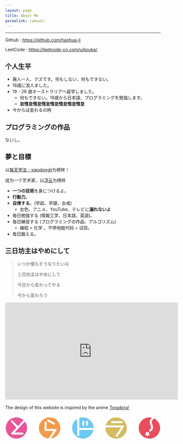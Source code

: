 ```yaml
---
layout: page
title: About Me
permalink: /about/
---
```


---

Github : <https://github.com/haohua-li>

LeetCode : <https://leetcode-cn.com/u/kouka/>

## 个人生平

- 廃人一人、クズです。何もしない、何もできない。
- 18歳に浪人ました。
- 19 - 26 歳オーストラリアへ留学しました。
  - 何もできない。19歳から日本語、プログラミングを勉強します。
  - **怠惰怠惰怠惰怠惰怠惰怠惰怠惰怠**
- 今からは変わるの時

## プログラミングの作品

ないし。

## 夢と目標

以[每天学法 - xiaodongli](https://leetcode-cn.com/u/xiaoweixiang/)为榜样！

成为一个艺术家，以[浮云](https://zh.wikipedia.org/wiki/%E6%B5%AE%E9%9B%B2_(%E5%90%89%E4%BB%96%E6%89%8B))为榜样

- **一つの技術**を身につけるよ。
- **行動力**。
- **自律する**。(早起、早寝、女戒)
  - 女色、アニメ、YouTube、テレビに**溺れないよ**
- 毎日勉強する (情報工学、日本語、英語)。
- 毎日練習する (プログラミングの作品、アルゴリズム)
  - 编程 = 化学 。不停地敲代码 + 试验。
- 毎日鍛える。

## 三日坊主はやめにして	

> いつか僕もそうなりたいな		
>
> 三日坊主はやめにして				
>
> 今日から変わってやる				
>
> 今から変わろう							

<iframe width="560" height="315" src="https://www.youtube.com/embed/PdjceuLg8Tc" frameborder="0" allow="accelerometer; autoplay; clipboard-write; encrypted-media; gyroscope; picture-in-picture" allowfullscreen></iframe>

The design of this website is inspired by the anime [Toradora!](http://king-cr.jp/special/toradora_complete-box/)

![](/toradora_logo.png)
